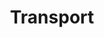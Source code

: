 ---
  title: Transport
  description: School transport and its evolution.
  latitude: -26.1736
  longitude: 28.0751
  cards:
    - poi-005-card-001.md
    - poi-005-card-002.md
    - poi-005-card-003.md
    - poi-005-card-004.md
    - poi-005-card-005.md
    - poi-005-card-006.md
---